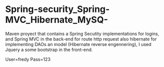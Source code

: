 Spring-security_Spring-MVC_Hibernate_MySQ-
==========================================

Maven proyect that contains a Spring Secutity implementations for logins, and Spring MVC in the back-end for route http request also hibernate for implementing DAOs an model (Hibernate reverse engennering), I used Jquery a some bootstrap in the front-end.

User=fredy    Pass=123
